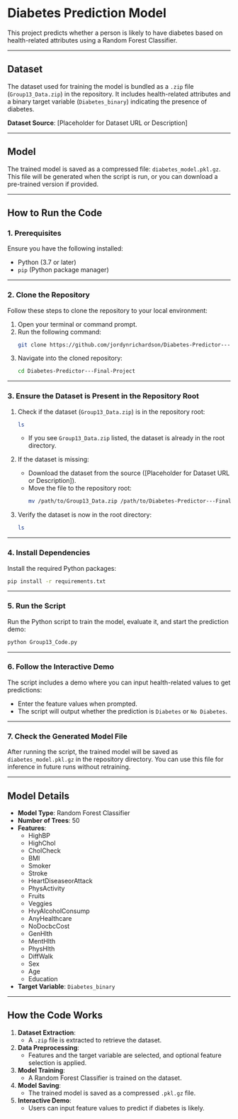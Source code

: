 # Diabetes Prediction Model

This project predicts whether a person is likely to have diabetes based on health-related attributes using a Random Forest Classifier.

---

## **Dataset**
The dataset used for training the model is bundled as a `.zip` file (`Group13_Data.zip`) in the repository. It includes health-related attributes and a binary target variable (`Diabetes_binary`) indicating the presence of diabetes.

**Dataset Source**: [Placeholder for Dataset URL or Description]

---

## **Model**
The trained model is saved as a compressed file: `diabetes_model.pkl.gz`. This file will be generated when the script is run, or you can download a pre-trained version if provided.

---

## **How to Run the Code**

### **1. Prerequisites**
Ensure you have the following installed:
- Python (3.7 or later)
- `pip` (Python package manager)

---

### **2. Clone the Repository**
Follow these steps to clone the repository to your local environment:

1. Open your terminal or command prompt.
2. Run the following command:
   ```bash
   git clone https://github.com/jordynrichardson/Diabetes-Predictor---Final-Project.git
   ```
3. Navigate into the cloned repository:
   ```bash
   cd Diabetes-Predictor---Final-Project
   ```

---

### **3. Ensure the Dataset is Present in the Repository Root**
1. Check if the dataset (`Group13_Data.zip`) is in the repository root:
   ```bash
   ls
   ```
   - If you see `Group13_Data.zip` listed, the dataset is already in the root directory.

2. If the dataset is missing:
   - Download the dataset from the source ([Placeholder for Dataset URL or Description]).
   - Move the file to the repository root:
     ```bash
     mv /path/to/Group13_Data.zip /path/to/Diabetes-Predictor---Final-Project/
     ```

3. Verify the dataset is now in the root directory:
   ```bash
   ls
   ```

---

### **4. Install Dependencies**
Install the required Python packages:
```bash
pip install -r requirements.txt
```

---

### **5. Run the Script**
Run the Python script to train the model, evaluate it, and start the prediction demo:
```bash
python Group13_Code.py
```

---

### **6. Follow the Interactive Demo**
The script includes a demo where you can input health-related values to get predictions:
- Enter the feature values when prompted.
- The script will output whether the prediction is `Diabetes` or `No Diabetes`.

---

### **7. Check the Generated Model File**
After running the script, the trained model will be saved as `diabetes_model.pkl.gz` in the repository directory. You can use this file for inference in future runs without retraining.

---

## **Model Details**
- **Model Type**: Random Forest Classifier
- **Number of Trees**: 50
- **Features**:
  - HighBP
  - HighChol
  - CholCheck
  - BMI
  - Smoker
  - Stroke
  - HeartDiseaseorAttack
  - PhysActivity
  - Fruits
  - Veggies
  - HvyAlcoholConsump
  - AnyHealthcare
  - NoDocbcCost
  - GenHlth
  - MentHlth
  - PhysHlth
  - DiffWalk
  - Sex
  - Age
  - Education
- **Target Variable**: `Diabetes_binary`

---

## **How the Code Works**
1. **Dataset Extraction**:
   - A `.zip` file is extracted to retrieve the dataset.
2. **Data Preprocessing**:
   - Features and the target variable are selected, and optional feature selection is applied.
3. **Model Training**:
   - A Random Forest Classifier is trained on the dataset.
4. **Model Saving**:
   - The trained model is saved as a compressed `.pkl.gz` file.
5. **Interactive Demo**:
   - Users can input feature values to predict if diabetes is likely.

